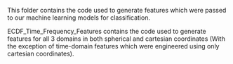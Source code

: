 This folder contains the code used to generate features which were passed to our machine learning models for classification.

ECDF_Time_Frequency_Features contains the code used to generate features for all 3 domains in both spherical and cartesian coordinates (With the exception of time-domain features which were engineered using only cartesian coordinates).
